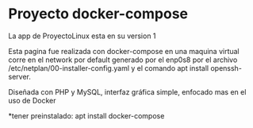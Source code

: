 # Proyecto docker-compose
La app de ProyectoLinux esta en su version 1

Esta pagina fue realizada con docker-compose en una maquina virtual 
corre en el network por default generado por el enp0s8
por el archivo /etc/netplan/00-installer-config.yaml y el comando apt install openssh-server.

Diseñada con PHP y MySQL, interfaz gráfica simple, enfocado mas en el uso de Docker

*tener preinstalado: apt install docker-compose
